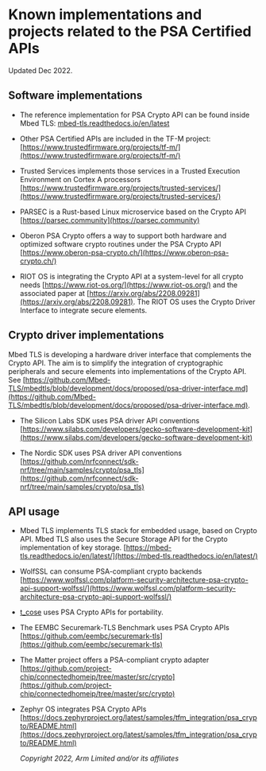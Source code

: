 <!--
SPDX-FileCopyrightText: Copyright 2022 Arm Limited and/or its affiliates <open-source-office@arm.com>
SPDX-License-Identifier: CC-BY-SA-4.0
-->

# Known implementations and projects related to the PSA Certified APIs

Updated Dec 2022.
 
## Software implementations

- The reference implementation for PSA Crypto API can be found inside Mbed TLS:
  [mbed-tls.readthedocs.io/en/latest](https://mbed-tls.readthedocs.io/en/latest/)

- Other PSA Certified APIs are included in the TF-M project:
  [https://www.trustedfirmware.org/projects/tf-m/](https://www.trustedfirmware.org/projects/tf-m/)

- Trusted Services implements those services in a Trusted Execution Environment on Cortex A processors
  [https://www.trustedfirmware.org/projects/trusted-services/](https://www.trustedfirmware.org/projects/trusted-services/)

- PARSEC is a Rust-based Linux microservice based on the Crypto API
  [https://parsec.community](https://parsec.community)

- Oberon PSA Crypto offers a way to support both hardware and optimized software crypto routines under the PSA Crypto API
  [https://www.oberon-psa-crypto.ch/](https://www.oberon-psa-crypto.ch/)

- RIOT OS is integrating the Crypto API at a system-level for all crypto needs
  [https://www.riot-os.org/](https://www.riot-os.org/) and the associated paper at [https://arxiv.org/abs/2208.09281](https://arxiv.org/abs/2208.09281). The RIOT OS uses the Crypto Driver Interface to integrate secure elements.


## Crypto driver implementations

Mbed TLS is developing a hardware driver interface that complements the Crypto API. The aim is to simplify the integration of cryptographic peripherals and secure elements into implementations of the Crypto API. See [https://github.com/Mbed-TLS/mbedtls/blob/development/docs/proposed/psa-driver-interface.md](https://github.com/Mbed-TLS/mbedtls/blob/development/docs/proposed/psa-driver-interface.md).

- The Silicon Labs SDK uses PSA driver API conventions
  [https://www.silabs.com/developers/gecko-software-development-kit](https://www.silabs.com/developers/gecko-software-development-kit)

- The Nordic SDK uses PSA driver API conventions
  [https://github.com/nrfconnect/sdk-nrf/tree/main/samples/crypto/psa_tls](https://github.com/nrfconnect/sdk-nrf/tree/main/samples/crypto/psa_tls)
 
 
## API usage

- Mbed TLS implements TLS stack for embedded usage, based on Crypto API. Mbed TLS also uses the Secure Storage API for the Crypto implementation of key storage.
  [https://mbed-tls.readthedocs.io/en/latest/](https://mbed-tls.readthedocs.io/en/latest/)

- WolfSSL can consume PSA-compliant crypto backends
  [https://www.wolfssl.com/platform-security-architecture-psa-crypto-api-support-wolfssl/](https://www.wolfssl.com/platform-security-architecture-psa-crypto-api-support-wolfssl/)

- [t_cose](https://github.com/laurencelundblade/t_cose) uses PSA Crypto APIs for portability.

- The EEMBC Securemark-TLS Benchmark uses PSA Crypto APIs
  [https://github.com/eembc/securemark-tls](https://github.com/eembc/securemark-tls)

- The Matter project offers a PSA-compliant crypto adapter
  [https://github.com/project-chip/connectedhomeip/tree/master/src/crypto](https://github.com/project-chip/connectedhomeip/tree/master/src/crypto)

- Zephyr OS integrates PSA Crypto APIs
  [https://docs.zephyrproject.org/latest/samples/tfm_integration/psa_crypto/README.html](https://docs.zephyrproject.org/latest/samples/tfm_integration/psa_crypto/README.html)
  
  *Copyright 2022, Arm Limited and/or its affiliates*



